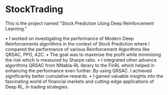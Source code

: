 # StockTrading
This is the project named "Stock Prediction Using Deep Reinforcement Learning."

• I worked on investigating the performance of Modern Deep Reinforcements
algorithms in the context of Stock Prediction where I compared the
performance of various Reinforcement Algorithms like QRSAC, PPO, A2C.
• The goal was to maximise the profit while minimising the risk which is measured
by Sharpe ratio.
• I integrated other advance algorithms QRSAC from NNabla-RL library to the
FinRL which helped in enhancing the performance even further. By using
QRSAC. I achieved significantly better cumulative rewards.
• I gained valuable insights into the fascinating world of financial markets and
cutting-edge applications of Deep RL, in trading strategies.



